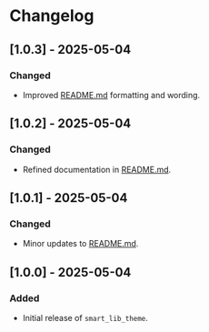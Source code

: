 # Changelog

## [1.0.3] - 2025-05-04

### Changed
- Improved [README.md](README.md) formatting and wording.

## [1.0.2] - 2025-05-04

### Changed
- Refined documentation in [README.md](README.md).

## [1.0.1] - 2025-05-04

### Changed
- Minor updates to [README.md](README.md).

## [1.0.0] - 2025-05-04

### Added
- Initial release of `smart_lib_theme`.
